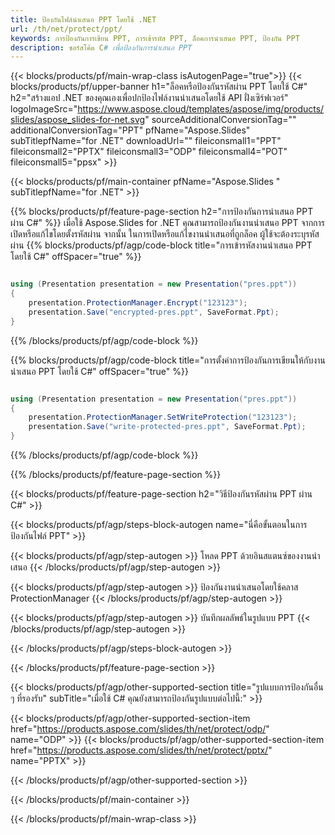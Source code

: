 ```yaml
---
title: ป้องกันไฟล์นำเสนอ PPT โดยใช้ .NET
url: /th/net/protect/ppt/
keywords: การป้องกันการเขียน PPT, การเข้ารหัส PPT, ล็อคการนำเสนอ PPT, ป้องกัน PPT
description: ซอร์สโค้ด C# เพื่อป้องกันการนำเสนอ PPT
---
```


{{< blocks/products/pf/main-wrap-class isAutogenPage="true">}}
{{< blocks/products/pf/upper-banner h1="ล็อคหรือป้องกันรหัสผ่าน PPT โดยใช้ C#" h2="สร้างแอป .NET ของคุณเองเพื่อปกป้องไฟล์งานนำเสนอโดยใช้ API ฝั่งเซิร์ฟเวอร์" logoImageSrc="https://www.aspose.cloud/templates/aspose/img/products/slides/aspose_slides-for-net.svg" sourceAdditionalConversionTag="" additionalConversionTag="PPT" pfName="Aspose.Slides" subTitlepfName="for .NET" downloadUrl="" fileiconsmall1="PPT" fileiconsmall2="PPTX" fileiconsmall3="ODP" fileiconsmall4="POT" fileiconsmall5="ppsx" >}}

{{< blocks/products/pf/main-container pfName="Aspose.Slides " subTitlepfName="for .NET" >}}

{{% blocks/products/pf/feature-page-section  h2="การป้องกันการนำเสนอ PPT ผ่าน C#" %}}
เมื่อใช้ Aspose.Slides for .NET คุณสามารถป้องกันงานนำเสนอ PPT จากการเปิดหรือแก้ไขโดยตั้งรหัสผ่าน จากนั้น ในการเปิดหรือแก้ไขงานนำเสนอที่ถูกล็อค ผู้ใช้จะต้องระบุรหัสผ่าน
{{% blocks/products/pf/agp/code-block title="การเข้ารหัสงานนำเสนอ PPT โดยใช้ C#" offSpacer="true" %}}

```cs

using (Presentation presentation = new Presentation("pres.ppt"))
{
    presentation.ProtectionManager.Encrypt("123123");
    presentation.Save("encrypted-pres.ppt", SaveFormat.Ppt);
}
```

{{% /blocks/products/pf/agp/code-block %}}

{{% blocks/products/pf/agp/code-block title="การตั้งค่าการป้องกันการเขียนให้กับงานนำเสนอ PPT โดยใช้ C#" offSpacer="true" %}}

```cs

using (Presentation presentation = new Presentation("pres.ppt"))
{
    presentation.ProtectionManager.SetWriteProtection("123123");
    presentation.Save("write-protected-pres.ppt", SaveFormat.Ppt);
}
```

{{% /blocks/products/pf/agp/code-block %}}

{{% /blocks/products/pf/feature-page-section %}}

{{< blocks/products/pf/feature-page-section  h2="วิธีป้องกันรหัสผ่าน PPT ผ่าน C#" >}}

{{< blocks/products/pf/agp/steps-block-autogen name="นี่คือขั้นตอนในการป้องกันไฟล์ PPT" >}}

{{< blocks/products/pf/agp/step-autogen >}}
โหลด PPT ด้วยอินสแตนซ์ของงานนำเสนอ
{{< /blocks/products/pf/agp/step-autogen >}}

{{< blocks/products/pf/agp/step-autogen >}}
ป้องกันงานนำเสนอโดยใช้คลาส ProtectionManager
{{< /blocks/products/pf/agp/step-autogen >}}

{{< blocks/products/pf/agp/step-autogen >}}
บันทึกผลลัพธ์ในรูปแบบ PPT
{{< /blocks/products/pf/agp/step-autogen >}}

{{< /blocks/products/pf/agp/steps-block-autogen >}}

{{< /blocks/products/pf/feature-page-section >}}

{{< blocks/products/pf/agp/other-supported-section title="รูปแบบการป้องกันอื่น ๆ ที่รองรับ" subTitle="เมื่อใช้ C# คุณยังสามารถป้องกันรูปแบบต่อไปนี้:" >}}

{{< blocks/products/pf/agp/other-supported-section-item href="https://products.aspose.com/slides/th/net/protect/odp/" name="ODP" >}}
{{< blocks/products/pf/agp/other-supported-section-item href="https://products.aspose.com/slides/th/net/protect/pptx/" name="PPTX" >}}


{{< /blocks/products/pf/agp/other-supported-section >}}

{{< /blocks/products/pf/main-container >}}
    
{{< /blocks/products/pf/main-wrap-class >}}